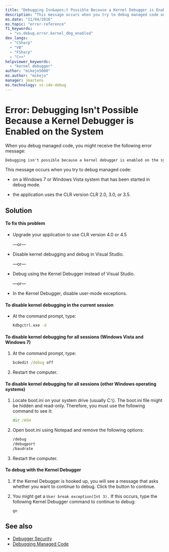```yaml
---
title: "Debugging Isn&apos;t Possible Because a Kernel Debugger is Enabled on the System"
description: "This message occurs when you try to debug managed code on a Windows 7 or Windows Vista system that has been started in debug mode, and the application uses the CLR version CLR 2.0, 3.0, or 3.5."
ms.date: "11/04/2016"
ms.topic: "error-reference"
f1_keywords:
  - "vs.debug.error.kernel_dbg_enabled"
dev_langs:
  - "CSharp"
  - "VB"
  - "FSharp"
  - "C++"
helpviewer_keywords:
  - "kernel debugger"
author: "mikejo5000"
ms.author: "mikejo"
manager: jmartens
ms.technology: vs-ide-debug
---
```

# Error: Debugging Isn&#39;t Possible Because a Kernel Debugger is Enabled on the System

When you debug managed code, you might receive the following error message:

```cmd
Debugging isn't possible because a kernel debugger is enabled on the system
```

 This message occurs when you try to debug managed code:

- on a Windows 7 or Windows Vista system that has been started in debug mode.

- the application uses the CLR version CLR 2.0, 3.0, or 3.5.

## Solution

#### To fix this problem

- Upgrade your application to use CLR version 4.0 or 4.5

   —or—

- Disable kernel debugging and debug in Visual Studio.

   —or—

- Debug using the Kernel Debugger instead of Visual Studio.

   —or—

- In the Kernel Debugger, disable user-mode exceptions.

#### To disable kernel debugging in the current session

- At the command prompt, type:

    ```cmd
    Kdbgctrl.exe -d
    ```

#### To disable kernel debugging for all sessions (Windows Vista and Windows 7)

1. At the command prompt, type:

    ```cmd
    bcdedit /debug off
    ```

2. Restart the computer.

#### To disable kernel debugging for all sessions (other Windows operating systems)

1. Locate boot.ini on your system drive (usually C:\\). The boot.ini file might be hidden and read-only. Therefore, you must use the following command to see it:

    ```cmd
    dir /ASH
    ```

2. Open boot.ini using Notepad and remove the following options:

    ```cmd
    /debug
    /debugport
    /baudrate
    ```

3. Restart the computer.

#### To debug with the Kernel Debugger

1. If the Kernel Debugger is hooked up, you will see a message that asks whether you want to continue to debug. Click the button to continue.

2. You might get a `User break exception(Int 3).` If this occurs, type the following Kernel Debugger command to continue to debug:

     `gn`

## See also
- [Debugger Security](../debugger/debugger-security.md)
- [Debugging Managed Code](../debugger/debugging-managed-code.md)
